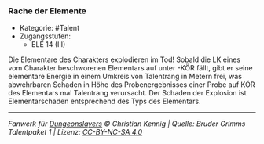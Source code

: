 <!---
Dies ist ein Fanwerk für DUNGEONSLAYERS © von Christian Kennig

Quellen:      [Bruder Grimms Talentpaket 1](https://www.f-space.de/ds4/downloads.html)
              [Talentbeschreibungen](https://www.f-space.de/ds4/tools-talentcards.html)
License:      [CC-BY-NC-SA 4.0](https://creativecommons.org/licenses/by-nc-sa/4.0/deed.de)
Richtlinien:  [Fanwerkrichtlinien](https://www.dungeonslayers.net/fanwerk-richtlinien/)
Autor:        Zauberlehrling
-->

### Rache der Elemente

- Kategorie: #Talent
- Zugangsstufen:
  - ELE 14 (III)

Die Elementare des Charakters explodieren im Tod! Sobald die LK eines vom Charakter beschworenen Elementars auf unter -KÖR fällt, gibt er seine elementare Energie in einem Umkreis von Talentrang in Metern frei, was abwehrbaren Schaden in Höhe des Probenergebnisses einer Probe auf KÖR des Elementars mal Talentrang verursacht. Der Schaden der Explosion ist Elementarschaden entsprechend des Typs des Elementars.

---

_Fanwerk für [Dungeonslayers](https://www.dungeonslayers.net/) © Christian Kennig | Quelle: Bruder Grimms Talentpaket 1 | Lizenz: [CC-BY-NC-SA 4.0](https://creativecommons.org/licenses/by-nc-sa/4.0/deed.de)_
